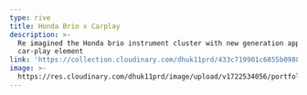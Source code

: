 ```yaml
---
type: rive
title: Honda Brio x Carplay
description: >-
  Re imagined the Honda brio instrument cluster with new generation apple
  car-play element
link: 'https://collection.cloudinary.com/dhuk11prd/433c719901c6855b0988032cdde0d9ed'
image: >-
  https://res.cloudinary.com/dhuk11prd/image/upload/v1722534056/portfolio-tina/brio%20x%20carplay/untitled-min_1_ntapat.png
---
```


